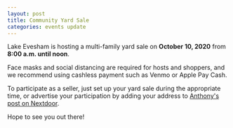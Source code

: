 ```yaml
---
layout: post
title: Community Yard Sale
categories: events update
---
```


Lake Evesham is hosting a multi-family yard sale on **October 10, 2020** from **8:00 a.m. until noon**.

Face masks and social distancing are required for hosts and shoppers, and we recommend using cashless payment such as Venmo or Apple Pay Cash.

To participate as a seller, just set up your yard sale during the appropriate time, or advertise your participation by adding your address to [Anthony's post on Nextdoor](https://nextdoor.com/news_feed/?post=162740453).

Hope to see you out there!
